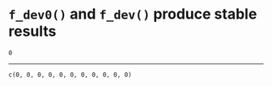 # `f_dev0()` and `f_dev()` produce stable results

    0

---

    c(0, 0, 0, 0, 0, 0, 0, 0, 0, 0, 0)

